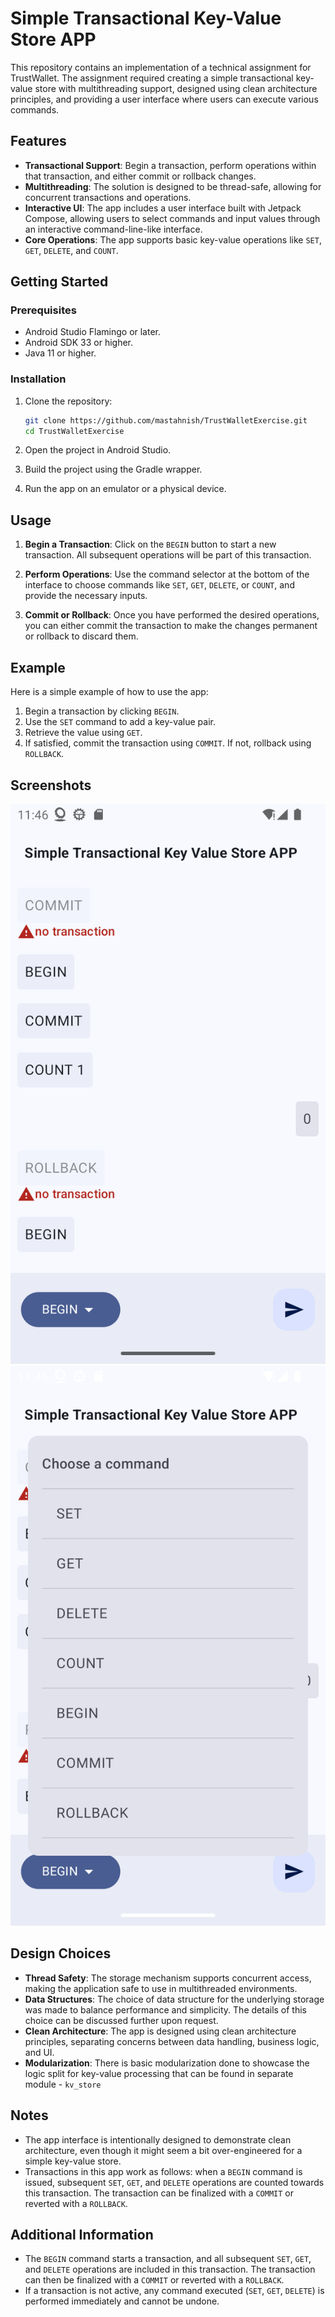 # Simple Transactional Key-Value Store APP

This repository contains an implementation of a technical assignment for TrustWallet. The assignment required creating a simple transactional key-value store with multithreading support, designed using clean architecture principles, and providing a user interface where users can execute various commands.

## Features

- **Transactional Support**: Begin a transaction, perform operations within that transaction, and either commit or rollback changes.
- **Multithreading**: The solution is designed to be thread-safe, allowing for concurrent transactions and operations.
- **Interactive UI**: The app includes a user interface built with Jetpack Compose, allowing users to select commands and input values through an interactive command-line-like interface.
- **Core Operations**: The app supports basic key-value operations like `SET`, `GET`, `DELETE`, and `COUNT`.

## Getting Started

### Prerequisites

- Android Studio Flamingo or later.
- Android SDK 33 or higher.
- Java 11 or higher.

### Installation

1. Clone the repository:

   ```bash
   git clone https://github.com/mastahnish/TrustWalletExercise.git
   cd TrustWalletExercise
   ```

2. Open the project in Android Studio.

3. Build the project using the Gradle wrapper.

4. Run the app on an emulator or a physical device.

## Usage

1. **Begin a Transaction**: Click on the `BEGIN` button to start a new transaction. All subsequent operations will be part of this transaction.

2. **Perform Operations**: Use the command selector at the bottom of the interface to choose commands like `SET`, `GET`, `DELETE`, or `COUNT`, and provide the necessary inputs.

3. **Commit or Rollback**: Once you have performed the desired operations, you can either commit the transaction to make the changes permanent or rollback to discard them.

## Example

Here is a simple example of how to use the app:

1. Begin a transaction by clicking `BEGIN`.
2. Use the `SET` command to add a key-value pair.
3. Retrieve the value using `GET`.
4. If satisfied, commit the transaction using `COMMIT`. If not, rollback using `ROLLBACK`.

## Screenshots

![Screenshot 1](./demo.png)
![Screenshot 2](./demo2.png)

## Design Choices

- **Thread Safety**: The storage mechanism supports concurrent access, making the application safe to use in multithreaded environments.
- **Data Structures**: The choice of data structure for the underlying storage was made to balance performance and simplicity. The details of this choice can be discussed further upon request.
- **Clean Architecture**: The app is designed using clean architecture principles, separating concerns between data handling, business logic, and UI.
- **Modularization**: There is basic modularization done to showcase the logic split for key-value processing that can be found in separate module - `kv_store`

## Notes

- The app interface is intentionally designed to demonstrate clean architecture, even though it might seem a bit over-engineered for a simple key-value store.
- Transactions in this app work as follows: when a `BEGIN` command is issued, subsequent `SET`, `GET`, and `DELETE` operations are counted towards this transaction. The transaction can be finalized with a `COMMIT` or reverted with a `ROLLBACK`.

## Additional Information

- The `BEGIN` command starts a transaction, and all subsequent `SET`, `GET`, and `DELETE` operations are included in this transaction. The transaction can then be finalized with a `COMMIT` or reverted with a `ROLLBACK`.
- If a transaction is not active, any command executed (`SET`, `GET`, `DELETE`) is performed immediately and cannot be undone.



